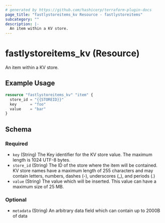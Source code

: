 ```yaml
---
# generated by https://github.com/hashicorp/terraform-plugin-docs
page_title: "fastlystoreitems_kv Resource - fastlystoreitems"
subcategory: ""
description: |-
  An item within a KV store.
---
```


# fastlystoreitems_kv (Resource)

An item within a KV store.

## Example Usage

```terraform
resource "fastlystoreitems_kv" "item" {
  store_id = "{{STOREID}}"
  key      = "foo"
  value    = "bar"
}
```

<!-- schema generated by tfplugindocs -->
## Schema

### Required

- `key` (String) The Key identifier for the KV store value. The maximum length is 1024 UTF-8 bytes.
- `store_id` (String) The ID of the store where the item will be contained. KV store names have a maximum length of 255 characters and may contain letters, numbers, dashes (-), underscores (_), and periods (.)
- `value` (String) The value which will be inserted. This value can have a maximum size of 25 MB.

### Optional

- `metadata` (String) An arbitrary data field which can contain up to 2000B of data
